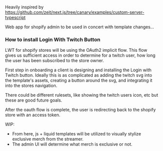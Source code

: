 Heavily inspired by https://github.com/zeit/next.js/tree/canary/examples/custom-server-typescript

Web app for shopify admin to be used in concert with template changes...

### How to install Login With Twitch Button

LWT for shopify stores will be using the OAuth2 implicit flow. This flow gives us sufficient access in order to determine for a twitch user, how long the user has been subscribed to the store owner.

First step in onboarding a client is designing and installing the Login with Twitch button. Ideally this is as complicated as adding the twitch svg into the template's assets, creating a button around the svg, and integrating it into the stores navigation.

There could be different rulesets, like showing the twitch users icon, etc but these are good future goals.

After the oauth flow is complete, the user is redirecting back to the shopify store with an access token.

WIP:

- From here, js + liquid templates will be utilized to visually stylize exclusive merch from the streamer.
- The admin UI will determine what merch is exclusive or not.
